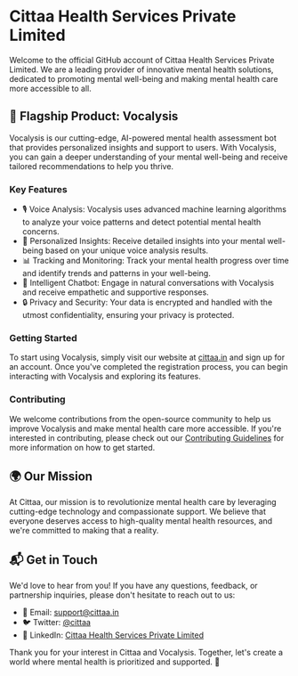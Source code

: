 # Cittaa Health Services Private Limited

Welcome to the official GitHub account of Cittaa Health Services Private Limited. We are a leading provider of innovative mental health solutions, dedicated to promoting mental well-being and making mental health care more accessible to all.

## 🌟 Flagship Product: Vocalysis

Vocalysis is our cutting-edge, AI-powered mental health assessment bot that provides personalized insights and support to users. With Vocalysis, you can gain a deeper understanding of your mental well-being and receive tailored recommendations to help you thrive.

### Key Features

- 🎙️ Voice Analysis: Vocalysis uses advanced machine learning algorithms to analyze your voice patterns and detect potential mental health concerns.
- 🧠 Personalized Insights: Receive detailed insights into your mental well-being based on your unique voice analysis results.
- 📊 Tracking and Monitoring: Track your mental health progress over time and identify trends and patterns in your well-being.
- 🤖 Intelligent Chatbot: Engage in natural conversations with Vocalysis and receive empathetic and supportive responses.
- 🔒 Privacy and Security: Your data is encrypted and handled with the utmost confidentiality, ensuring your privacy is protected.

### Getting Started

To start using Vocalysis, simply visit our website at [cittaa.in](https://www.cittaa.in) and sign up for an account. Once you've completed the registration process, you can begin interacting with Vocalysis and exploring its features.

### Contributing

We welcome contributions from the open-source community to help us improve Vocalysis and make mental health care more accessible. If you're interested in contributing, please check out our [Contributing Guidelines](CONTRIBUTING.md) for more information on how to get started.

## 🌍 Our Mission

At Cittaa, our mission is to revolutionize mental health care by leveraging cutting-edge technology and compassionate support. We believe that everyone deserves access to high-quality mental health resources, and we're committed to making that a reality.

## 📬 Get in Touch

We'd love to hear from you! If you have any questions, feedback, or partnership inquiries, please don't hesitate to reach out to us:

- 📧 Email: support@cittaa.in
- 🐦 Twitter: [@cittaa](https://x.com/cittaa9)
- 💼 LinkedIn: [Cittaa Health Services Private Limited](https://www.linkedin.com/company/cittaa-the-powerofmind)

Thank you for your interest in Cittaa and Vocalysis. Together, let's create a world where mental health is prioritized and supported. 💙
